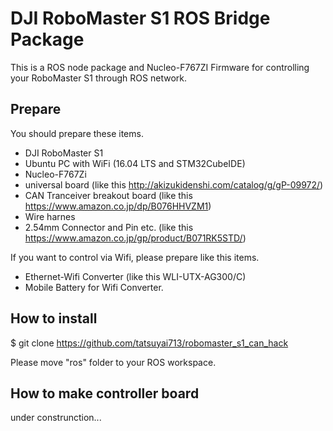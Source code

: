 # DJI RoboMaster S1 ROS Bridge Package

This is a ROS node package and Nucleo-F767ZI Firmware for controlling your RoboMaster S1 through ROS network.

## Prepare
You should prepare these items.
- DJI RoboMaster S1
- Ubuntu PC with WiFi (16.04 LTS and STM32CubeIDE)
- Nucleo-F767Zi
- universal board (like this http://akizukidenshi.com/catalog/g/gP-09972/)
- CAN Tranceiver breakout board (like this https://www.amazon.co.jp/dp/B076HHVZM1) 
- Wire harnes
- 2.54mm Connector and Pin etc. (like this https://www.amazon.co.jp/gp/product/B071RK5STD/)

If you want to control via Wifi, please prepare like this items.
- Ethernet-Wifi Converter (like this WLI-UTX-AG300/C)
- Mobile Battery for Wifi Converter.

## How to install
$ git clone https://github.com/tatsuyai713/robomaster_s1_can_hack 

Please move "ros" folder to your ROS workspace.

## How to make controller board
under construnction...
